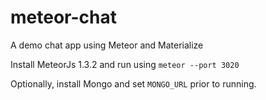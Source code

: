 # meteor-chat
A demo chat app using Meteor and Materialize

Install MeteorJs 1.3.2 and run using `meteor --port 3020`

Optionally, install Mongo and set `MONGO_URL` prior to running.
